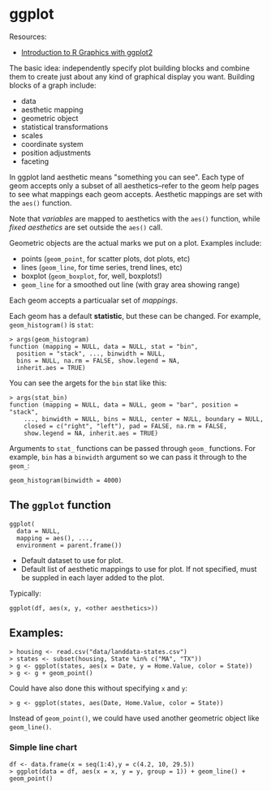 # ggplot
Resources:

* [Introduction to R Graphics with ggplot2](http://tutorials.iq.harvard.edu/R/Rgraphics/Rgraphics.html)

The basic idea: independently specify plot building blocks and combine them to create just about any kind of graphical display you want. Building blocks of a graph include:

* data
* aesthetic mapping
* geometric object
* statistical transformations
* scales
* coordinate system
* position adjustments
* faceting

In ggplot land aesthetic means "something you can see". Each type of geom accepts only a subset of all aesthetics–refer to the geom help pages to see what mappings each geom accepts. Aesthetic mappings are set with the `aes()` function.

Note that *variables* are mapped to aesthetics with the `aes()` function, while *fixed aesthetics* are set outside the `aes()` call.

Geometric objects are the actual marks we put on a plot. Examples include:

* points (`geom_point`, for scatter plots, dot plots, etc)
* lines (`geom_line`, for time series, trend lines, etc)
* boxplot (`geom_boxplot`, for, well, boxplots!)
* `geom_line` for a smoothed out line (with gray area showing range)

Each geom accepts a particualar set of *mappings*.

Each geom has a default **statistic**, but these can be changed. For example, `geom_histogram()` is `stat`:

```
> args(geom_histogram)
function (mapping = NULL, data = NULL, stat = "bin", 
  position = "stack", ..., binwidth = NULL, 
  bins = NULL, na.rm = FALSE, show.legend = NA,
  inherit.aes = TRUE)
```

You can see the argets for the `bin` stat like this:

```
> args(stat_bin)
function (mapping = NULL, data = NULL, geom = "bar", position = "stack", 
    ..., binwidth = NULL, bins = NULL, center = NULL, boundary = NULL, 
    closed = c("right", "left"), pad = FALSE, na.rm = FALSE, 
    show.legend = NA, inherit.aes = TRUE) 
```

Arguments to `stat_` functions can be passed through `geom_` functions. For example, `bin` has a `binwidth` argument so we can pass it through to the `geom_`:

```
geom_histogram(binwidth = 4000)
```

## The `ggplot` function

```
ggplot(
  data = NULL, 
  mapping = aes(), ...,
  environment = parent.frame())
```

* Default dataset to use for plot.
* Default list of aesthetic mappings to use for plot. If not specified, must be suppled in each layer added to the plot.

Typically:

```
ggplot(df, aes(x, y, <other aesthetics>))
```

## Examples:

```
> housing <- read.csv("data/landdata-states.csv")
> states <- subset(housing, State %in% c("MA", "TX"))
> g <- ggplot(states, aes(x = Date, y = Home.Value, color = State))
> g <- g + geom_point()
```

Could have also done this without specifying `x` and `y`:

```
> g <- ggplot(states, aes(Date, Home.Value, color = State))
```

Instead of `geom_point()`, we could have used another geometric object like `geom_line()`.

### Simple line chart

```
df <- data.frame(x = seq(1:4),y = c(4.2, 10, 29.5))
> ggplot(data = df, aes(x = x, y = y, group = 1)) + geom_line() + geom_point()
```
